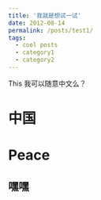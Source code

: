 ```yaml
---
title: '我就是想试一试'
date: 2012-08-14
permalink: /posts/test1/
tags:
  - cool posts
  - category1
  - category2
---
```


This 我可以随意中文么？

中国
======

Peace
======

嘿嘿
------